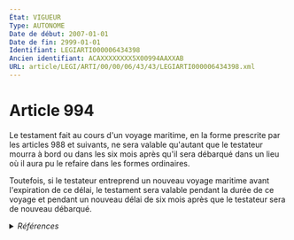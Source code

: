 ```yaml
---
État: VIGUEUR
Type: AUTONOME
Date de début: 2007-01-01
Date de fin: 2999-01-01
Identifiant: LEGIARTI000006434398
Ancien identifiant: ACAXXXXXXXX5X00994AAXXAB
URL: article/LEGI/ARTI/00/00/06/43/43/LEGIARTI000006434398.xml
---
```


<h1>Article 994</h1>

Le testament fait au cours d'un voyage maritime, en la forme prescrite par les
articles 988 et suivants, ne sera valable qu'autant que le testateur mourra à
bord ou dans les six mois après qu'il sera débarqué dans un lieu où il aura pu
le refaire dans les formes ordinaires.<br />

Toutefois, si le testateur entreprend un nouveau voyage maritime avant
l'expiration de ce délai, le testament sera valable pendant la durée de ce
voyage et pendant un nouveau délai de six mois après que le testateur sera de
nouveau débarqué.


<details>
  <summary><em>Références</em></summary>

  <h2>Articles faisant référence à l'article</h2>
  
  <ul>
    <li>
      <a href="https://legal.tricoteuses.fr//redirection/LEGIARTI000006434331?vers=git&vers=legifrance">Code civil - article 988 AUTONOME VIGUEUR, en vigueur depuis le 2007-01-01</a> CITATION cible
    </li>
    <li>
      <a href="https://legal.tricoteuses.fr//redirection/LEGIARTI000006284843?vers=git&vers=legifrance">LOI n° 2006-728 du 23 juin 2006 portant réforme des successions et des libéralités - article 9 ENTIEREMENT_MODIF</a> MODIFICATION cible
    </li>
    <li>
      <a href="https://legal.tricoteuses.fr//redirection/LEGIARTI000006434330?vers=git&vers=legifrance">Code civil - article 988 AUTONOME MODIFIE, en vigueur du 1893-06-08 au 2007-01-01</a> CITATION cible
    </li>
  </ul>
  
  <h2>Références faites par l'article</h2>
  
  <ul>
    <li>
      2006-06-23 MODIFICATION source <a href="https://legal.tricoteuses.fr//redirection/LEGIARTI000006284843?vers=git&vers=legifrance">LOI n° 2006-728 du 23 juin 2006 portant réforme des successions et des libéralités - article 9 ENTIEREMENT_MODIF</a>
    </li>
    <li>
      2999-01-01 CITATION source <a href="https://legal.tricoteuses.fr//redirection/LEGIARTI000006434330?vers=git&vers=legifrance">Code civil - article 988 AUTONOME MODIFIE, en vigueur du 1893-06-08 au 2007-01-01</a>
    </li>
    <li>
      2999-01-01 CITATION cible <a href="https://legal.tricoteuses.fr//redirection/LEGIARTI000006434446?vers=git&vers=legifrance">Code civil - article 996 AUTONOME VIGUEUR, en vigueur depuis le 2007-01-01</a>
    </li>
    <li>
      CODIFICATION source Loi 1803-05-03
    </li>
  </ul>
</details>
